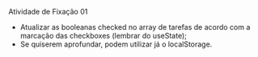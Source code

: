 Atividade de Fixação 01

- Atualizar as booleanas checked no array de tarefas de acordo com a marcação das checkboxes (lembrar do useState);
- Se quiserem aprofundar, podem utilizar já o localStorage.